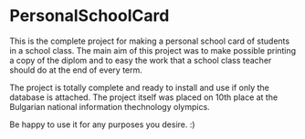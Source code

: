 # PersonalSchoolCard
This is the complete project for making a personal school card of students in a school class. The main aim of this
project was to make possible printing a copy of the diplom and to easy the work that a school class teacher should do
at the end of every term.

The project is totally complete and ready to install and use if only the database is attached. The project itself was
placed on 10th place at the Bulgarian national information thechnology olympics.

Be happy to use it for any purposes you desire. :)
